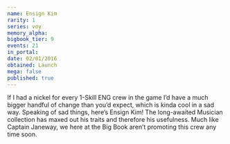 ```yaml
---
name: Ensign Kim
rarity: 1
series: voy
memory_alpha:
bigbook_tier: 9
events: 21
in_portal:
date: 02/01/2016
obtained: Launch
mega: false
published: true
---
```


If I had a nickel for every 1-Skill ENG crew in the game I’d have a much bigger handful of change than you’d expect, which is kinda cool in a sad way. Speaking of sad things, here’s Ensign Kim! The long-awaited Musician collection has maxed out his traits and therefore his usefulness. Much like Captain Janeway, we here at the Big Book aren’t promoting this crew any time soon.
